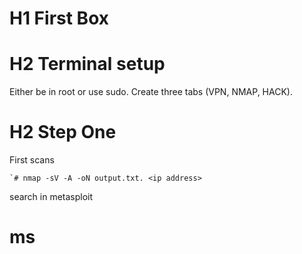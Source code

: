 # H1 First Box

# H2 Terminal setup

Either be in root or use sudo. 
Create three tabs (VPN, NMAP, HACK).

# H2 Step One

First scans

```
`# nmap -sV -A -oN output.txt. <ip address>
```

search in metasploit

# ms
